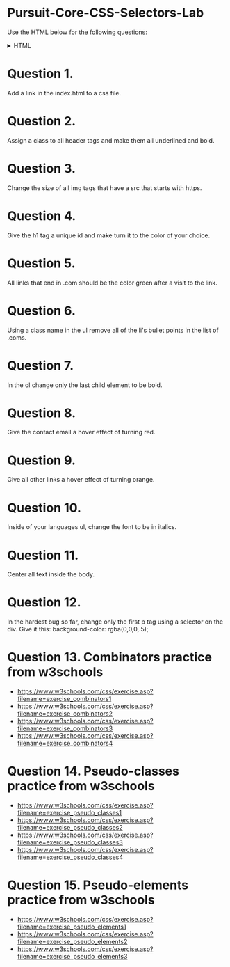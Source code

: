 # Pursuit-Core-CSS-Selectors-Lab

Use the HTML below for the following questions:

<details>
<summary>HTML</summary>

```html
<!DOCTYPE html>
<html lang="en" dir="ltr">
  <head>
    <meta charset="utf-8">
    <title>CSS Intro</title>
  </head>
  <body>

    <h1>Your Name Here</h1>
    <div>
      <p>This is a bunch of information about myself. I'm from here and there and discovered my
      love of programming when this happend. When I'm not working I'm busy doing this and that.
    </p>
    </div>

    <img src="https://www.breakthrough-pt.com/wp-content/uploads/2014/11/female-default-profile-photo.png" alt="" >

    <div >
      <h3>Here are some of my Skills!</h3>
      <ul>
        <h3>Languages</h3>
        <li>JavaScript</li>
        <li>SQL</li>
        <li>HTML5</li>
        <li>CSS3</li>

      </ul>

      <ol>
        <h3>Librarys</h3>
        <li>React</li>
        <li>PostgreSQL</li>
        <li>Node</li>
        <li>Bootstrap</li>

      </ol>
    </div>

    <div>
      <h3>Hardest Bug So Far</h3>
      <p>My hardest bug I ever came across was this infinite loop I couldn't escape. </p>
      <p>I came up with a totally sick solution though by doing ... </p>
    </div>

    <h2>Contact Me</h2>
    <div>
     Email me at: <a href="mailto:hello@pursuit.org" target="_top">hello@pursuit.org</a>
    </div>

    <ul>
      <li> <a href="github.com">github link</a> </li>
      <li> <a href="linkedin.com">LinkedIn link</a> </li>
      <li> <a href="angellist.com">Angel list link</a> </li>
    </ul>

    <form action="index.html" method="post">
      <input type="text" name="" value="">
      <input type="submit" name="submit" value="submit">
    </form>
  </body>
</html>
```
</details>


# Question 1.

Add a link in the index.html to a css file.

# Question 2.

Assign a class to all header tags and make them all underlined and bold.

# Question 3.

Change the size of all img tags that have a src that starts with https.

# Question 4.

Give the h1 tag a unique id and make turn it to the color of your choice.

# Question 5.

All links that end in .com should be the color green after a visit to the link.

# Question 6.

Using a class name in the ul remove all of the li's bullet points in the list of .coms.

# Question 7.

In the ol change only the last child element to be bold.

# Question 8.

Give the contact email a hover effect of turning red.

# Question 9.

Give all other links a hover effect of turning orange.

# Question 10.

Inside of your languages ul, change the font to be in italics.

# Question 11.

Center all text inside the body.

# Question 12.

In the hardest bug so far, change only the first p tag using a selector on the div. Give it this: background-color: rgba(0,0,0,.5);

# Question 13. Combinators practice from w3schools

- https://www.w3schools.com/css/exercise.asp?filename=exercise_combinators1
- https://www.w3schools.com/css/exercise.asp?filename=exercise_combinators2
- https://www.w3schools.com/css/exercise.asp?filename=exercise_combinators3
- https://www.w3schools.com/css/exercise.asp?filename=exercise_combinators4

# Question 14. Pseudo-classes practice from w3schools

- https://www.w3schools.com/css/exercise.asp?filename=exercise_pseudo_classes1
- https://www.w3schools.com/css/exercise.asp?filename=exercise_pseudo_classes2
- https://www.w3schools.com/css/exercise.asp?filename=exercise_pseudo_classes3
- https://www.w3schools.com/css/exercise.asp?filename=exercise_pseudo_classes4

# Question 15. Pseudo-elements practice from w3schools

- https://www.w3schools.com/css/exercise.asp?filename=exercise_pseudo_elements1
- https://www.w3schools.com/css/exercise.asp?filename=exercise_pseudo_elements2
- https://www.w3schools.com/css/exercise.asp?filename=exercise_pseudo_elements3
